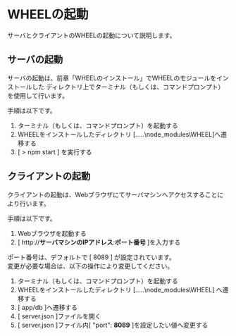 # WHEELの起動  
サーバとクライアントのWHEELの起動について説明します。

## サーバの起動
サーバの起動は、前章「WHEELのインストール」でWHEELのモジュールをインストールした
ディレクトリ上でターミナル（もしくは、コマンドプロンプト）を使用して行います。

手順は以下です。
1. ターミナル（もしくは、コマンドプロンプト）を起動する
1. WHEELをインストールしたディレクトリ [.....\node_modules\WHEEL]へ遷移する
1. [ > npm start ] を実行する

## クライアントの起動
クライアントの起動は、Webブラウザにてサーバマシンへアクセスすることにより行います。

手順は以下です。  
1. Webブラウザを起動する
1. [ http://**サーバマシンのIPアドレス**:**ポート番号** ]を入力する  

ポート番号は、デフォルトで [ 8089 ] が設定されています。  
変更が必要な場合は、以下の操作により変更してください。  

1. ターミナル（もしくは、コマンドプロンプト）を起動する
1. WHEELをインストールしたディレクトリ [.....\node_modules\WHEEL] へ遷移する
1. [ app/db ]へ遷移する
1. [ server.json ]ファイルを開く
1. [ server.json ]ファイル内[ "port": **8089** ]を設定したい値へ変更する



